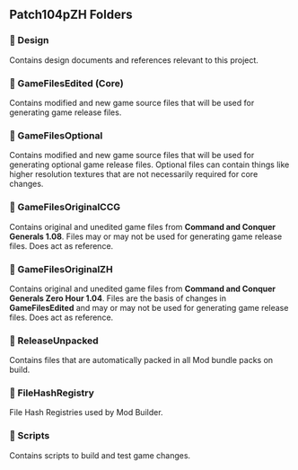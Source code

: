 ## Patch104pZH Folders

### 📁 Design

Contains design documents and references relevant to this project.

### 📁 GameFilesEdited (Core)

Contains modified and new game source files that will be used for generating game release files.

### 📁 GameFilesOptional

Contains modified and new game source files that will be used for generating optional game release files. Optional files can contain things like higher resolution textures that are not necessarily required for core changes.

### 📁 GameFilesOriginalCCG

Contains original and unedited game files from **Command and Conquer Generals 1.08**. Files may or may not be used for generating game release files. Does act as reference.

### 📁 GameFilesOriginalZH

Contains original and unedited game files from **Command and Conquer Generals Zero Hour 1.04**. Files are the basis of changes in **GameFilesEdited** and may or may not be used for generating game release files. Does act as reference.

### 📁 ReleaseUnpacked

Contains files that are automatically packed in all Mod bundle packs on build.

### 📁 FileHashRegistry

File Hash Registries used by Mod Builder.

### 📁 Scripts

Contains scripts to build and test game changes.
